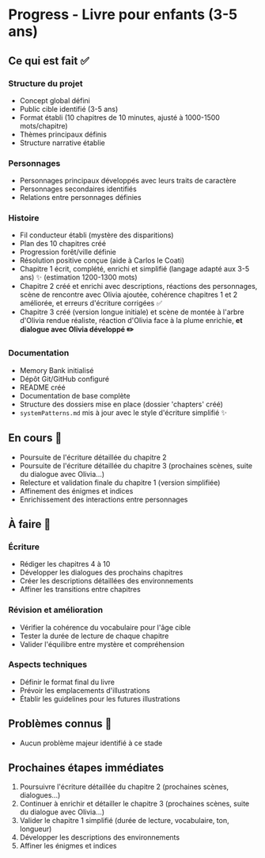 # Progress - Livre pour enfants (3-5 ans)

## Ce qui est fait ✅

### Structure du projet
- Concept global défini
- Public cible identifié (3-5 ans)
- Format établi (10 chapitres de 10 minutes, ajusté à 1000-1500 mots/chapitre)
- Thèmes principaux définis
- Structure narrative établie

### Personnages
- Personnages principaux développés avec leurs traits de caractère
- Personnages secondaires identifiés
- Relations entre personnages définies

### Histoire
- Fil conducteur établi (mystère des disparitions)
- Plan des 10 chapitres créé
- Progression forêt/ville définie
- Résolution positive conçue (aide à Carlos le Coati)
- Chapitre 1 écrit, complété, enrichi et simplifié (langage adapté aux 3-5 ans) ✨ (estimation 1200-1300 mots)
- Chapitre 2 créé et enrichi avec descriptions, réactions des personnages, scène de rencontre avec Olivia ajoutée, cohérence chapitres 1 et 2 améliorée, et erreurs d'écriture corrigées ✅
- Chapitre 3 créé (version longue initiale) et scène de montée à l'arbre d'Olivia rendue réaliste, réaction d'Olivia face à la plume enrichie, **et dialogue avec Olivia développé ✏️**

### Documentation
- Memory Bank initialisé
- Dépôt Git/GitHub configuré
- README créé
- Documentation de base complète
- Structure des dossiers mise en place (dossier 'chapters' créé)
- `systemPatterns.md` mis à jour avec le style d'écriture simplifié ✨

## En cours 🔄
- Poursuite de l'écriture détaillée du chapitre 2
- Poursuite de l'écriture détaillée du chapitre 3 (prochaines scènes, suite du dialogue avec Olivia...)
- Relecture et validation finale du chapitre 1 (version simplifiée)
- Affinement des énigmes et indices
- Enrichissement des interactions entre personnages

## À faire 📝

### Écriture
- Rédiger les chapitres 4 à 10
- Développer les dialogues des prochains chapitres
- Créer les descriptions détaillées des environnements
- Affiner les transitions entre chapitres

### Révision et amélioration
- Vérifier la cohérence du vocabulaire pour l'âge cible
- Tester la durée de lecture de chaque chapitre
- Valider l'équilibre entre mystère et compréhension

### Aspects techniques
- Définir le format final du livre
- Prévoir les emplacements d'illustrations
- Établir les guidelines pour les futures illustrations

## Problèmes connus 🚨
- Aucun problème majeur identifié à ce stade

## Prochaines étapes immédiates
1. Poursuivre l'écriture détaillée du chapitre 2 (prochaines scènes, dialogues...)
2. Continuer à enrichir et détailler le chapitre 3 (prochaines scènes, suite du dialogue avec Olivia...)
3. Valider le chapitre 1 simplifié (durée de lecture, vocabulaire, ton, longueur)
4. Développer les descriptions des environnements
5. Affiner les énigmes et indices